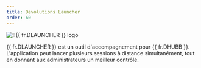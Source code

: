 ```yaml
---
title: Devolutions Launcher
order: 60
---
```

![!!{{ fr.DLAUNCHER }} logo](https://webdevolutions.blob.core.windows.net/images/projects/launcher/logos/launcher-color-shadow.svg)  

{{ fr.DLAUNCHER }} est un outil d'accompagnement pour {{ fr.DHUBB }}. L'application peut lancer plusieurs sessions à distance simultanément, tout en donnant aux administrateurs un meilleur contrôle. 
